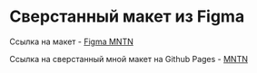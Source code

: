 ﻿# Сверстанный макет из Figma

Ссылка на макет - [Figma MNTN](https://www.figma.com/file/8qgqWvTRQGwH0rVZ5lJCut/MNTN?node-id=0%3A1&t=mmkIsTs2RBsWC59S-0)

Ссылка на сверстанный мной макет на Github Pages - [MNTN](https://kerbasi.github.io/mountainSite/)
